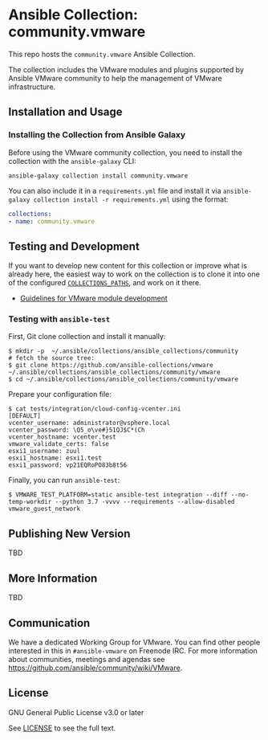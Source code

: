 # Ansible Collection: community.vmware

This repo hosts the `community.vmware` Ansible Collection.

The collection includes the VMware modules and plugins supported by Ansible VMware community to help the management of VMware infrastructure.


## Installation and Usage

### Installing the Collection from Ansible Galaxy

Before using the VMware community collection, you need to install the collection with the `ansible-galaxy` CLI:

    ansible-galaxy collection install community.vmware

You can also include it in a `requirements.yml` file and install it via `ansible-galaxy collection install -r requirements.yml` using the format:

```yaml
collections:
- name: community.vmware
```

## Testing and Development

If you want to develop new content for this collection or improve what is already here, the easiest way to work on the collection is to clone it into one of the configured [`COLLECTIONS_PATHS`](https://docs.ansible.com/ansible/latest/reference_appendices/config.html#collections-paths), and work on it there.

- [Guidelines for VMware module development](https://docs.ansible.com/ansible/latest/dev_guide/platforms/vmware_guidelines.html)

### Testing with `ansible-test`

First, Git clone collection and install it manually:

```
$ mkdir -p  ~/.ansible/collections/ansible_collections/community
# fetch the source tree:
$ git clone https://github.com/ansible-collections/vmware ~/.ansible/collections/ansible_collections/community/vmware
$ cd ~/.ansible/collections/ansible_collections/community/vmware
```

Prepare your configuration file:

```
$ cat tests/integration/cloud-config-vcenter.ini
[DEFAULT]
vcenter_username: administrator@vsphere.local
vcenter_password: \Q5_o\ve#}51QJ$C*(Ch
vcenter_hostname: vcenter.test
vmware_validate_certs: false
esxi1_username: zuul
esxi1_hostname: esxi1.test
esxi1_password: vp21EQRoPO83b8t56
```

Finally, you can run `ansible-test`:

```
$ VMWARE_TEST_PLATFORM=static ansible-test integration --diff --no-temp-workdir --python 3.7 -vvvv --requirements --allow-disabled vmware_guest_network
```


## Publishing New Version

TBD

## More Information

TBD

## Communication

We have a dedicated Working Group for VMware.
You can find other people interested in this in `#ansible-vmware` on Freenode IRC.
For more information about communities, meetings and agendas see https://github.com/ansible/community/wiki/VMware.

## License

GNU General Public License v3.0 or later

See [LICENSE](LICENSE) to see the full text.
